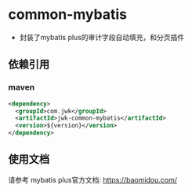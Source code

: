 # common-mybatis
- 封装了mybatis plus的审计字段自动填充，和分页插件

## 依赖引用
### maven
```xml
<dependency>
  <groupId>com.jwk</groupId>
  <artifactId>jwk-common-mybatis</artifactId>
  <version>${version}</version>
</dependency>
```

## 使用文档

请参考 mybatis plus官方文档: https://baomidou.com/